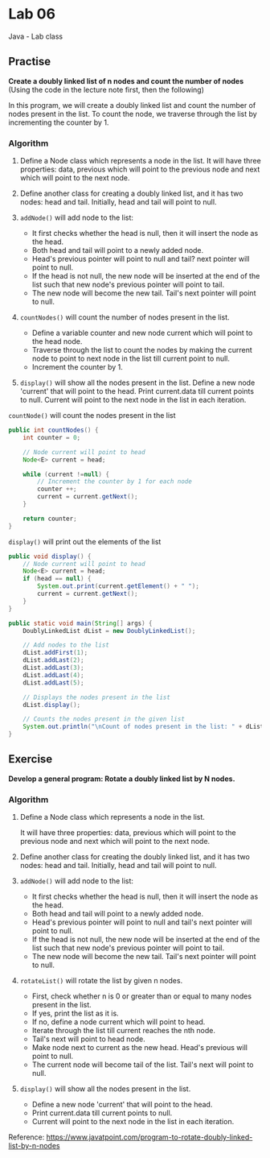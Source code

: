 # Lab 06

Java - Lab class

## Practise

**Create a doubly linked list of n nodes and count the number of nodes**
(Using the code in the lecture note first, then the following)

In this program, we will create a doubly linked list and count the number of nodes present in the list. To count the node, we traverse through the list by incrementing the counter by 1.

### Algorithm
1. Define a Node class which represents a node in the list. It will have three properties: data, previous which will point to the previous node and next which will point to the next node.

2. Define another class for creating a doubly linked list, and it has two nodes: head and tail. Initially, head and tail will point to null.

3. `addNode()` will add node to the list:
    - It first checks whether the head is null, then it will insert the node as the head.
    - Both head and tail will point to a newly added node.
    - Head's previous pointer will point to null and tail? next pointer will point to null.
    - If the head is not null, the new node will be inserted at the end of the list such that new node's previous pointer will point to tail.
    - The new node will become the new tail. Tail's next pointer will point to null.

4. `countNodes()` will count the number of nodes present in the list.
    - Define a variable counter and new node current which will point to the head node.
    - Traverse through the list to count the nodes by making the current node to point to next node in the list till current point to null.
    - Increment the counter by 1.

5. `display()` will show all the nodes present in the list.
Define a new node 'current' that will point to the head.
Print current.data till current points to null.
Current will point to the next node in the list in each iteration.

`countNode()` will count the nodes present in the list
```java
public int countNodes() {
    int counter = 0;

    // Node current will point to head
    Node<E> current = head;

    while (current !=null) {
        // Increment the counter by 1 for each node
        counter ++;
        current = current.getNext();
    }

    return counter;
}
```

`display()` will print out the elements of the list
```java
public void display() {
    // Node current will point to head
    Node<E> current = head;
    if (head == null) {
        System.out.print(current.getElement() + " ");
        current = current.getNext();
    }
}

public static void main(String[] args) {
    DoublyLinkedList dList = new DoublyLinkedList();

    // Add nodes to the list
    dList.addFirst(1);
    dList.addLast(2);
    dList.addLast(3);
    dList.addLast(4);
    dList.addLast(5);

    // Displays the nodes present in the list
    dList.display();

    // Counts the nodes present in the given list
    System.out.println("\nCount of nodes present in the list: " + dList.countNodes());
}
```

## Exercise

**Develop a general program: Rotate a doubly linked list by N nodes.**

### Algorithm
1. Define a Node class which represents a node in the list. 

    It will have three properties: 
    data, previous which will point to the previous node and next which will point to the next node.

2. Define another class for creating the doubly linked list, and it has two nodes: head and tail. Initially, head and tail will point to null.

3. `addNode()` will add node to the list:
    - It first checks whether the head is null, then it will insert the node as the head.
    - Both head and tail will point to a newly added node.
    - Head's previous pointer will point to null and tail's next pointer will point to null.
    - If the head is not null, the new node will be inserted at the end of the list such that new node's previous pointer will point to tail.
    - The new node will become the new tail. Tail's next pointer will point to null.

4. `rotateList()` will rotate the list by given n nodes.
    - First, check whether n is 0 or greater than or equal to many nodes present in the list.
    - If yes, print the list as it is.
    - If no, define a node current which will point to head.
    - Iterate through the list till current reaches the nth node.
    - Tail's next will point to head node.
    - Make node next to current as the new head. Head's previous will point to null.
    - The current node will become tail of the list. Tail's next will point to null.

5. `display()` will show all the nodes present in the list.
    - Define a new node 'current' that will point to the head.
    - Print current.data till current points to null.
    - Current will point to the next node in the list in each iteration.

Reference:
https://www.javatpoint.com/program-to-rotate-doubly-linked-list-by-n-nodes
